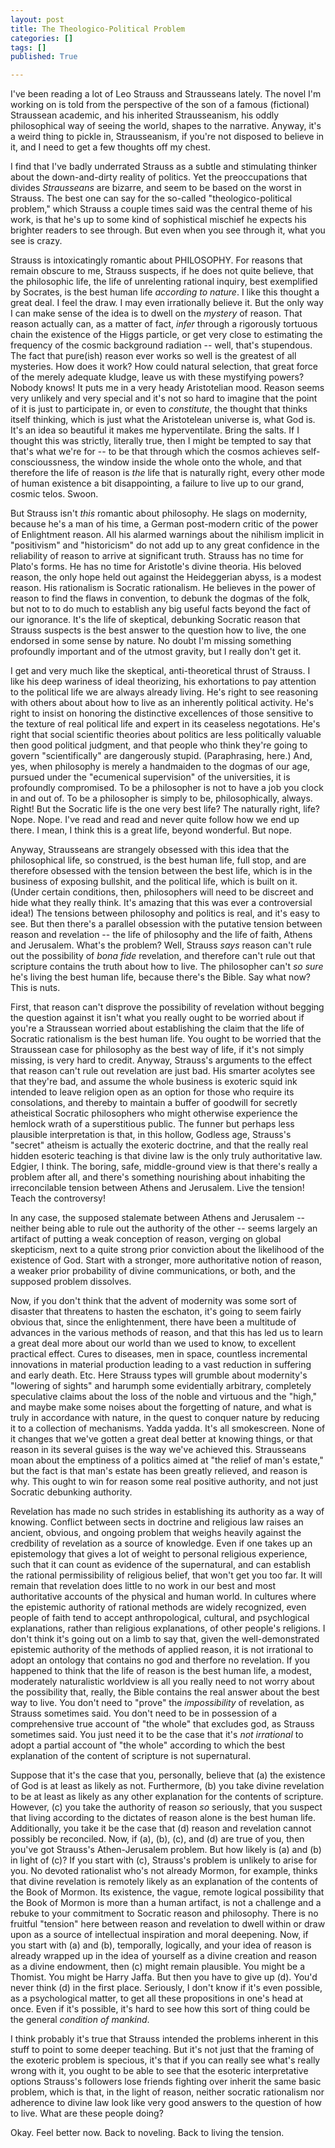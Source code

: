 ```yaml
---
layout: post
title: The Theologico-Political Problem
categories: []
tags: []
published: True

---
```


I've been reading a lot of Leo Strauss and Strausseans lately. The novel I'm working on is told from the perspective of the son of a famous (fictional) Straussean academic, and his inherited Strausseanism, his oddly philosophical way of seeing the world, shapes to the narrative. Anyway, it's a weird thing to pickle in, Strausseanism, if you're not disposed to believe in it, and I need to get a few thoughts off my chest. 

I find that I've badly underrated Strauss as a subtle and stimulating thinker about the down-and-dirty reality of politics. Yet the preoccupations that divides _Strausseans_ are bizarre, and seem to be based on the worst in Strauss. The best one can say for the so-called "theologico-political problem," which Strauss a couple times said was the central theme of his work, is that he's up to some kind of sophistical mischief he expects his brighter readers to see through. But even when you see through it, what you see is crazy. 

Strauss is intoxicatingly romantic about PHILOSOPHY. For reasons that remain obscure to me, Strauss suspects, if he does not quite believe, that the philosophic life, the life of unrelenting rational inquiry, best exemplified by Socrates, is the best human life _according to nature_. I like this thought a great deal. I feel the draw. I may even irrationally believe it. But the only way I can make sense of the idea is to dwell on the _mystery_ of reason. That reason actually can, as a matter of fact, _infer_ through a rigorously tortuous chain the existence of the Higgs particle, or get very close to estimating the frequency of the cosmic background radiation -- well, that's stupendous. The fact that pure(ish) reason ever works so well is the greatest of all mysteries. How does it work? How could natural selection, that great force of the merely adequate kludge, leave us with these mystifying powers? Nobody knows! It puts me in a very heady Aristotelian mood. Reason seems very unlikely and very special and it's not so hard to imagine that the point of it is just to participate in, or even to _constitute_, the thought that thinks itself thinking, which is just what the Aristotelean universe is, what God is. It's an idea so beautiful it makes me hyperventilate. Bring the salts. If I thought this was strictly, literally true, then I might be tempted to say that that's what we're for -- to be that through which the cosmos achieves self-conscioussness, the window inside the whole onto the whole, and that therefore the life of reason is _the_ life that is naturally right, every other mode of human existence a bit disappointing, a failure to live up to our grand, cosmic telos. Swoon. 

But Strauss isn't _this_ romantic about philosophy. He slags on modernity, because he's a man of his time, a German post-modern critic of the power of Enlightment reason. All his alarmed warnings about the nihilism implicit in "positivism" and "historicism" do not add up to any great confidence in the reliability of reason to arrive at significant truth. Strauss has no time for Plato's forms. He has no time for Aristotle's divine theoria. His beloved reason, the only hope held out against the Heideggerian abyss, is a modest reason. His rationalism is Socratic rationalism. He believes in the power of reason to find the flaws in convention, to debunk the dogmas of the folk, but not to to do much to establish any big useful facts beyond the fact of our ignorance. It's the life of skeptical, debunking Socratic reason that Strauss suspects is the best answer to the question how to live, the one endorsed in some sense by nature. No doubt I'm missing something profoundly important and of the utmost gravity, but I really don't get it. 

I get and very much like the skeptical, anti-theoretical thrust of Strauss. I like his deep wariness of ideal theorizing, his exhortations to pay attention to the political life we are always already living. He's right to see reasoning with others about about how to live as an inherently political activity. He's right to insist on honoring the distinctive excellences of those sensitive to the texture of real political life and expert in its ceaseless negotations. He's right that social scientific theories about politics are less politically valuable then good political judgment, and that people who think they're going to govern "scientifically" are dangerously stupid. (Paraphrasing, here.) And, yes, when philosophy is merely a handmaiden to the dogmas of our age, pursued under the "ecumenical supervision" of the universities, it is profoundly compromised. To be a philosopher is not to have a job you clock in and out of. To be a philosopher is simply to be, philosophically, always. Right! But the Socratic life is the one very best life? The naturally right, life? Nope. Nope. I've read and read and never quite follow how we end up there. I mean, I think this is a great life, beyond wonderful. But nope.                      

Anyway, Strausseans are strangely obsessed with this idea that the philosophical life, so construed, is the best human life, full stop, and are therefore obsessed with the tension between the best life, which is in the business of exposing bullshit, and the political life, which is built on it. (Under certain conditions, then, philosophers will need to be discreet and hide what they really think. It's amazing that this was ever a controversial idea!) The tensions between philosophy and politics is real, and it's easy to see. But then there's a parallel obsession with the putative tension between reason and revelation -- the life of philosophy and the life of faith, Athens and Jerusalem. What's the problem? Well, Strauss _says_ reason can't rule out the possibility of _bona fide_ revelation, and therefore can't rule out that scripture contains the truth about how to live. The philosopher can't _so sure_ he's living the best human life, because there's the Bible. Say what now? This is nuts. 

First, that reason can't disprove the possibility of revelation without begging the question against it isn't what you really ought to be worried about if you're a Straussean worried about establishing the claim that the life of Socratic rationalism is the best human life. You ought to be worried that the Straussean case for philosophy as the best way of life, if it's not simply missing, is very hard to credit. Anyway, Strauss's arguments to the effect that reason can't rule out revelation are just bad. His smarter acolytes see that they're bad, and assume the whole business is exoteric squid ink intended to leave religion open as an option for those who require its consolations, and thereby to maintain a buffer of goodwill for secretly atheistical Socratic philosophers who might otherwise experience the hemlock wrath of a superstitious public. The funner but perhaps less plausible interpretation is that, in this hollow, Godless age, Strauss's "secret" atheism is actually the exoteric doctrine, and that the really real hidden esoteric teaching is that divine law is the only truly authoritative law. Edgier, I think. The boring, safe, middle-ground view is that there's really a problem after all, and there's something nourishing about inhabiting the irreconcilable tension between Athens and Jerusalem. Live the tension! Teach the controversy! 

In any case, the supposed stalemate between Athens and Jerusalem -- neither being able to rule out the authority of the other -- seems largely an artifact of putting a weak conception of reason, verging on global skepticism, next to a quite strong prior conviction about the likelihood of the existence of God. Start with a stronger, more authoritative notion of reason, a weaker prior probability of divine communications, or both, and the supposed problem dissolves.  

Now, if you don't think that the advent of modernity was some sort of disaster that threatens to hasten the eschaton, it's going to seem fairly obvious that, since the enlightenment, there have been a multitude of advances in the various methods of reason, and that this has led us to learn a great deal more about our world than we used to know, to excellent practical effect. Cures to diseases, men in space, countless incremental innovations in material production leading to a vast reduction in suffering and early death. Etc. Here Strauss types will grumble about modernity's "lowering of sights" and harumph some evidentially arbitrary, completely speculative claims about the loss of the noble and virtuous and the "high," and maybe make some noises about the forgetting of nature, and what is truly in accordance with nature, in the quest to conquer nature by reducing it to a collection of mechanisms. Yadda yadda. It's all smokescreen. None of it changes that we've gotten a great deal better at knowing things, or that reason in its several guises is the way we've achieved this. Strausseans moan about the emptiness of a politics aimed at "the relief of man's estate," but the fact is that man's estate has been greatly relieved, and reason is why. This ought to win for reason some real positive authority, and not just Socratic debunking authority.

Revelation has made no such strides in establishing its authority as a way of knowing. Conflict between sects in doctrine and religious law raises an ancient, obvious, and ongoing problem that weighs heavily against the credbility of revelation as a source of knowledge. Even if one takes up an epistemology that gives a lot of weight to personal religious experience, such that it can count as evidence of the supernatural, and can establish the rational permissibility of religious belief, that won't get you too far. It will remain that revelation does little to no work in our best and most authoritative accounts of the physical and human world. In cultures where the epistemic authority of rational methods are widely recognized, even people of faith tend to accept anthropological, cultural, and psychlogical explanations, rather than religious explanations, of other people's religions. I don't think it's going out on a limb to say that, given the well-demonstrated epistemic authority of the methods of applied reason, it is not irrational to adopt an ontology that contains no god and therfore no revelation. If you happened to think that the life of reason is the best human life, a modest, moderately naturalistic worldview is all you really need to not worry about the possibility that, really, the Bible contains the real answer about the best way to live. You don't need to "prove" the _impossibility_ of revelation, as Strauss sometimes said. You don't need to be in possession of a comprehensive true account of "the whole" that excludes god, as Strauss sometimes said. You just need it to be the case that it's _not irrational_ to adopt a partial account of "the whole" according to which the best explanation of the content of scripture is not supernatural.  

Suppose that it's the case that you, personally, believe that (a) the existence of God is at least as likely as not. Furthermore, (b) you take divine revelation to be at least as likely as any other  explanation for the contents of scripture. However, (c) you take the authority of reason _so_ seriously, that you suspect that living according to the dictates of reason alone is the best human life. Additionally, you take it be the case that (d) reason and revelation cannot possibly be reconciled. Now, if (a), (b), (c), and (d) are true of you, then you've got Strauss's Athen-Jerusalem problem. But how likely is (a) and (b) in light of (c)?  If you start with (c), Strauss's problem is unlikely to arise for you. No devoted rationalist who's not already Mormon, for example, thinks that divine revelation is remotely likely as an explanation of the contents of the Book of Mormon. Its existence, the vague, remote logical possibility that the Book of Mormon is more than a human artifact, is not a challenge and a rebuke to your commitment to Socratic reason and philosophy. There is no fruitful "tension" here between reason and revelation to dwell within or draw upon as a source of intellectual inspiration and moral deepening. Now, if you start with (a) and (b), temporally, logically, and your idea of reason is already wrapped up in the idea of yourself as a divine creation and reason as a divine endowment, then (c) might remain plausible. You might be a Thomist. You might be Harry Jaffa. But then you have to give up (d). You'd never think (d) in the first place. Seriously, I don't know if it's even possible, as a psychological matter, to get all these propositions in one's head at once. Even if it's possible, it's hard to see how this sort of thing could be the general _condition of mankind_. 

I think probably it's true that Strauss intended the problems inherent in this stuff to point to some deeper teaching. But it's not just that the framing of the exoteric problem is specious, it's that if you can really see what's really wrong with it, you ought to be able to see that the esoteric interpretative options Strauss's followers lose friends fighting over inherit the same basic problem, which is that, in the light of reason, neither socratic rationalism nor adherence to divine law look like very good answers to the question of how to live. What are these people doing?

Okay. Feel better now. Back to noveling. Back to living the tension.      
